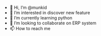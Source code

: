 - 👋 Hi, I’m @munkid
- 👀 I’m interested in discover new feature
- 🌱 I’m currently learning python
- 💞️ I’m looking to collaborate on ERP system
- 📫 How to reach me 

<!---
munkid/munkid is a ✨ special ✨ repository because its `README.md` (this file) appears on your GitHub profile.
You can click the Preview link to take a look at your changes.
--->
